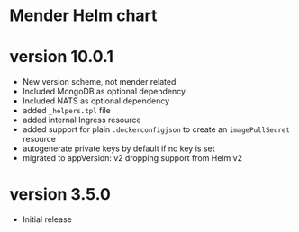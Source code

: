 # Mender Helm chart

# version 10.0.1
* New version scheme, not mender related
* Included MongoDB as optional dependency
* Included NATS as optional dependency
* added `_helpers.tpl` file
* added internal Ingress resource
* added support for plain `.dockerconfigjson` to create an `imagePullSecret` resource
* autogenerate private keys by default if no key is set
* migrated to appVersion: v2 dropping support from Helm v2

# version 3.5.0
* Initial release
